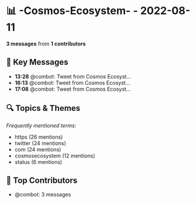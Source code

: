 # 📊 -Cosmos-Ecosystem- - 2022-08-11
**3 messages** from **1 contributors**

## 💬 Key Messages
- **13:28** @combot: [‌‌‌‌‎⁠](https://twitter.com/CosmosEcosystem/status/1557720534288240640)Tweet from Cosmos Ecosyst...
- **16:13** @combot: [‌‌‌‌‎⁠](https://twitter.com/CosmosEcosystem/status/1557762134062276608)Tweet from Cosmos Ecosyst...
- **17:08** @combot: [‌‌‌‌‎⁠](https://twitter.com/CosmosEcosystem/status/1557775976980963329)Tweet from Cosmos Ecosyst...

## 🔍 Topics & Themes
*Frequently mentioned terms:*
- https (26 mentions)
- twitter (24 mentions)
- com (24 mentions)
- cosmosecosystem (12 mentions)
- status (6 mentions)

## 👥 Top Contributors
- @combot: 3 messages